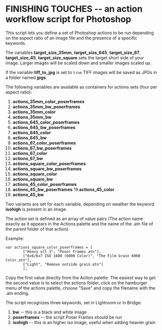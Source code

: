 # FINISHING TOUCHES -- an action workflow script for Photoshop

This script lets you define a set of Photoshop actions to be run depending on the aspect ratio of an image file and the presence of a specific keywords.

The variables **target_size_35mm**, **target_size_645**, **target_size_67**, **target_size_45**, **target_size_square** sets the target short side of your image. Larger images will be scaled down and smaller images scaled up.

If the variable **tiff_to_jpg** is set to `true` TIFF images will be saved as JPGs in a folder named **jpgs**.

The following variables are available as containers for actions sets (four per aspect ratio):

1. **actions_35mm_color_poserframes**
2. **actions_35mm_bw_poserframes**
3. **actions_35mm_color**
4. **actions_35mm_bw**
5. **actions_645_color_poserframes**
6. **actions_645_bw_poserframes**
7. **actions_645_color**
8. **actions_645_bw**
9. **actions_67_color_poserframes**
10. **actions_67_bw_poserframes**
11. **actions_67_color**
12. **actions_67_bw**
13. **actions_square_color_poserframes**
14. **actions_square_bw_poserframes**
15. **actions_square_color**
16. **actions_square_bw**
17. **actions_45_color_poserframes**
18. **actions_45_bw_poserframes**
19.**actions_45_color**
20. **actions_45_bw**

Two variants are set for each variable, depending on weather the keyword **isohigh** is present in an image.

The action set is defined as an array of value pairs (The action name exactly as it appears in the Actions palette and the name of the .atn file of the parent folder of that action).

Example:

	var actions_square_color_poserframes = [
			["Heavy alt 3", "Poser Frames.atn"],
			["6x6/6x7 ISO 1600 (6000 Color)", "The Film Grain 6000 Color.atn"], 
			["Light", "Remove outside grain.atn"]
			];
								
Copy the first value directly from the Action palette. The easiest way to get the second value is to select the actions folder, click on the hamburger menu of the actions palette, choose "Save" and copy the filename with the .atn ending.

The script recognizes three keywords, set in Lightroom or in Bridge:

1. **bw** -- this is a black and white image
2. **poserframes** -- the script Poser Frames should be run
3. **isohigh** -- this is an higher iso image, useful when adding heavier grain